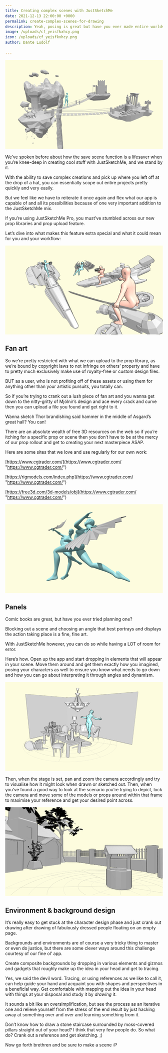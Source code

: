 ```yaml
---
title: Creating complex scenes with JustSketchMe
date: 2021-12-13 22:00:00 +0000
permalink: create-complex-scenes-for-drawing
description: Yeah, posing is great but have you ever made entire worlds?
image: /uploads/cf_yeisfkxhcy.png
icon: /uploads/cf_yeisfkxhcy.png
author: Dante Ludolf

---
```

![complex scenes 5](/uploads/cf_yeisfkxhcy.png)

We’ve spoken before about how the save scene function is a lifesaver when you’re knee-deep in creating cool stuff with JustSketchMe, and we stand by it.

With the ability to save complex creations and pick up where you left off at the drop of a hat, you can essentially scope out entire projects pretty quickly and very easily.

But we feel like we have to reiterate it once again and flex what our app is capable of and all its possibilities because of one very important addition to the JustSketchMe mix.

If you’re using JustSketchMe Pro, you must’ve stumbled across our new prop libraries and prop upload feature.

Let’s dive into what makes this feature extra special and what it could mean for you and your workflow:

![complex scenes 4](/uploads/cf_xokrcgoijy.png)

## Fan art

So we’re pretty restricted with what we can upload to the prop library, as we’re bound by copyright laws to not infringe on others’ property and have to pretty much exclusively make use of royalty-free or custom design files.

BUT as a user, who is not profiting off of these assets or using them for anything other than your artistic pursuits, you totally can.

So if you’re trying to crank out a lush piece of fan art and you wanna get down to the nitty-gritty of Mjölnir’s design and ace every crack and curve then you can upload a file you found and get right to it.

Wanna sketch Thor brandishing said hammer in the middle of Asgard’s great hall? You can!

There are an absolute wealth of free 3D resources on the web so if you’re itching for a specific prop or scene then you don’t have to be at the mercy of our prop rollout and get to creating your next masterpiece ASAP.

Here are some sites that we love and use regularly for our own work:

[https://www.cgtrader.com/](https://www.cgtrader.com/ "https://www.cgtrader.com/")

[https://rigmodels.com/index.php](https://www.cgtrader.com/ "https://www.cgtrader.com/")

[https://free3d.com/3d-models/obj](https://www.cgtrader.com/ "https://www.cgtrader.com/")

![complex scenes 1](/uploads/cf_gpzxjjzoqo.png)

## Panels

Comic books are great, but have you ever tried planning one?

Blocking out a scene and choosing an angle that best portrays and displays the action taking place is a fine, fine art.

With JustSketchMe however, you can do so while having a LOT of room for error.

Here’s how. Open up the app and start dropping in elements that will appear in your scene. Move them around and get them exactly how you imagined, posing your characters as well to ensure you know what needs to go down and how you can go about interpreting it through angles and dynamism.

![complex scenes 3](/uploads/cf_ebnftksvlo.png)

Then, when the stage is set, pan and zoom the camera accordingly and try to visualise how it might look when drawn or sketched out. Then, when you’ve found a good way to look at the scenario you’re trying to depict, lock the camera and move some of the models or props around within that frame to maximise your reference and get your desired point across.

![complex scenes 2](/uploads/cf_jfuxqueswu.png)

## Environment & background design

It’s really easy to get stuck at the character design phase and just crank out drawing after drawing of fabulously dressed people floating on an empty page.

Backgrounds and environments are of course a very tricky thing to master or even do justice, but there are some clever ways around this challenge courtesy of our fine ol’ app.

Create composite backgrounds by dropping in various elements and gizmos and gadgets that roughly make up the idea in your head and get to tracing.

Yes, we said the devil word. Tracing, or using references as we like to call it, can help guide your hand and acquaint you with shapes and perspectives in a beneficial way. Get comfortable with mapping out the idea in your head with things at your disposal and study it by _drawing_ it.

It sounds a bit like an oversimplification, but see the process as an iterative one and relieve yourself from the stress of the end result by just hacking away at something over and over and learning something from it.

Don’t know how to draw a stone staircase surrounded by moss-covered pillars straight out of your head? I think that very few people do. So what do? Crank out a reference and get sketching. ;)

Now go forth brethren and be sure to make a scene :P